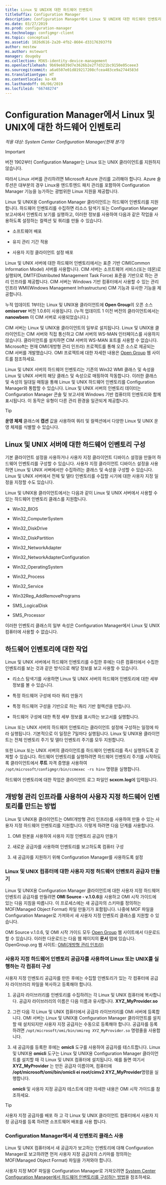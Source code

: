```yaml
---
title: Linux 및 UNIX에 대한 하드웨어 인벤토리
titleSuffix: Configuration Manager
description: Configuration Manager에서 Linux 및 UNIX에 대한 하드웨어 인벤토리를 사용하는 방법을 알아봅니다.
ms.date: 03/27/2019
ms.prod: configuration-manager
ms.technology: configmgr-client
ms.topic: conceptual
ms.assetid: 1026d616-2a20-4fb2-8604-d331763937f8
author: mestew
ms.author: mstewart
manager: dougeby
ms.collection: M365-identity-device-management
ms.openlocfilehash: 9b69e6039d7e3626b2e2f7d321bc9150e05ceee3
ms.sourcegitcommit: a6a6507e01d819217208cfcea483ce9a2744583d
ms.translationtype: HT
ms.contentlocale: ko-KR
ms.lasthandoff: 06/06/2019
ms.locfileid: "66748274"
---
```

# <a name="hardware-inventory-for-linux-and-unix-in-configuration-manager"></a>Configuration Manager에서 Linux 및 UNIX에 대한 하드웨어 인벤토리

*적용 대상: System Center Configuration Manager(현재 분기)*

> [!Important]  
> 버전 1902부터 Configuration Manager는 Linux 또는 UNIX 클라이언트를 지원하지 않습니다. 
> 
> 따라서 Linux 서버를 관리하려면 Microsoft Azure 관리를 고려해야 합니다. Azure 솔루션은 대부분의 경우 Linux용 엔드투엔드 패치 관리를 포함하여 Configuration Manager 기능을 능가하는 광범위한 Linux 지원을 제공합니다.

Linux 및 UNIX용 Configuration Manager 클라이언트는 하드웨어 인벤토리를 지원합니다. 하드웨어 인벤토리를 수집하면 리소스 탐색기 또는 Configuration Manager 보고서에서 인벤토리 보기를 실행하고, 이러한 정보를 사용하여 다음과 같은 작업을 사용하도록 설정하는 컬렉션 및 쿼리를 만들 수 있습니다.  

- 소프트웨어 배포  

- 유지 관리 기간 적용  

- 사용자 지정 클라이언트 설정 배포  

Linux 및 UNIX 서버에 대한 하드웨어 인벤토리에서는 표준 기반 CIM(Common Information Model) 서버를 사용합니다. CIM 서버는 소프트웨어 서비스(또는 데몬)로 실행되며, DMTF(Distributed Management Task Force) 표준을 기반으로 하는 관리 인프라를 제공합니다. CIM 서버는 Windows 기반 컴퓨터에서 사용할 수 있는 관리 인프라 WMI(Windows Management Infrastructure) CIM 기능과 유사한 기능을 제공합니다.  

누적 업데이트 1부터는 Linux 및 UNIX용 클라이언트에 **Open Group**의 오픈 소스 **omiserver** 버전 1.0.6이 사용됩니다. (누적 업데이트 1 이전 버전의 클라이언트에서는 **nanowbem** 이 CIM 서버로 사용되었습니다.)  

CIM 서버는 Linux 및 UNIX용 클라이언트의 일부로 설치됩니다. Linux 및 UNIX용 클라이언트는 CIM 서버와 직접 통신하고 CIM 서버의 WS-MAN 인터페이스를 사용하지 않습니다. 클라이언트를 설치하면 CIM 서버의 WS-MAN 포트를 사용할 수 없습니다. Microsoft는 현재 OMI(개방형 관리 인프라) 프로젝트를 통해 오픈 소스로 제공되는 CIM 서버를 개발했습니다. OMI 프로젝트에 대한 자세한 내용은 [Open Group](https://www.opengroup.org/) 웹 사이트를 참조하세요.  

Linux 및 UNIX 서버의 하드웨어 인벤토리는 기존의 Win32 WMI 클래스 및 속성을 Linux 및 UNIX 서버의 해당 클래스 및 속성으로 매핑하여 작동합니다. 이러한 클래스 및 속성의 일대일 매핑을 통해 Linux 및 UNIX 하드웨어 인벤토리를 Configuration Manager와 통합할 수 있습니다. Linux 및 UNIX 서버의 인벤토리 데이터는 Configuration Manager 콘솔 및 보고서에 Windows 기반 컴퓨터의 인벤토리와 함께 표시됩니다. 이 동작은 유형이 다른 관리 환경을 일관되게 제공합니다.  

> [!TIP]  
>  **운영 체제** 클래스에 **캡션** 값을 사용하여 쿼리 및 컬렉션에서 다양한 Linux 및 UNIX 운영 체제를 식별할 수 있습니다.  

##  <a name="BKMK_ConfigHardwareforLnU"></a> Linux 및 UNIX 서버에 대한 하드웨어 인벤토리 구성  
 기본 클라이언트 설정을 사용하거나 사용자 지정 클라이언트 디바이스 설정을 만들어 하드웨어 인벤토리를 구성할 수 있습니다. 사용자 지정 클라이언트 디바이스 설정을 사용하면 Linux 및 UNIX 서버에서만 수집하려는 클래스 및 속성을 구성할 수 있습니다. Linux 및 UNIX 서버에서 전체 및 델타 인벤토리를 수집할 시기에 대한 사용자 지정 일정을 지정할 수도 있습니다.  

 Linux 및 UNIX용 클라이언트에서는 다음과 같이 Linux 및 UNIX 서버에서 사용할 수 있는 하드웨어 인벤토리 클래스를 지원합니다.  

- Win32_BIOS  

- Win32_ComputerSystem  

- Win32_DiskDrive  

- Win32_DiskPartition  

- Win32_NetworkAdapter  

- Win32_NetworkAdapterConfiguration  

- Win32_OperatingSystem  

- Win32_Process  

- Win32_Service  

- Win32Reg_AddRemovePrograms  

- SMS_LogicalDisk  

- SMS_Processor  

이러한 인벤토리 클래스의 일부 속성은 Configuration Manager에서 Linux 및 UNIX 컴퓨터에 사용할 수 없습니다.  

##  <a name="BKMK_OperationsforHardwareforLnU"></a> 하드웨어 인벤토리에 대한 작업  
 Linux 및 UNIX 서버에서 하드웨어 인벤토리를 수집한 후에는 다른 컴퓨터에서 수집한 인벤토리를 보는 것과 같은 방식으로 해당 정보를 보고 사용할 수 있습니다.  

- 리소스 탐색기를 사용하면 Linux 및 UNIX 서버의 하드웨어 인벤토리에 대한 세부 정보를 볼 수 있습니다.  

- 특정 하드웨어 구성에 따라 쿼리 만들기  

- 특정 하드웨어 구성을 기반으로 하는 쿼리 기반 컬렉션을 만듭니다.  

- 하드웨어 구성에 대한 특정 세부 정보를 표시하는 보고서를 실행합니다.  

Linux 또는 UNIX 서버의 하드웨어 인벤토리는 클라이언트 설정에 구성하는 일정에 따라 실행됩니다. 기본적으로 이 일정은 7일마다 실행됩니다. Linux 및 UNIX용 클라이언트는 전체 인벤토리 주기 및 델타 인벤토리 주기를 모두 지원합니다.  

또한 Linux 또는 UNIX 서버의 클라이언트를 하드웨어 인벤토리를 즉시 실행하도록 강제할 수 있습니다. 하드웨어 인벤토리를 실행하려면 하드웨어 인벤토리 주기를 시작하도록 클라이언트에서 **루트** 자격 증명을 사용하여 `/opt/microsoft/configmgr/bin/ccmexec -rs hinv` 명령을 실행합니다.  

하드웨어 인벤토리에 대한 작업은 클라이언트 로그 파일인 **scxcm.log**에 입력됩니다.  

##  <a name="BKMK_CustomHINVforLinux"></a> 개방형 관리 인프라를 사용하여 사용자 지정 하드웨어 인벤토리를 만드는 방법  
 Linux 및 UNIX용 클라이언트는 OMI(개방형 관리 인프라)를 사용하여 만들 수 있는 사용자 지정 하드웨어 인벤토리를 지원합니다. 이렇게 하려면 다음 단계를 사용합니다.  

1.  OMI 원본을 사용하여 사용자 지정 인벤토리 공급자 만들기  

2.  새로운 공급자를 사용하여 인벤토리를 보고하도록 컴퓨터 구성  

3.  새 공급자를 지원하기 위해 Configuration Manager를 사용하도록 설정  

###  <a name="BKMK_LinuxProvider"></a> Linux 및 UNIX 컴퓨터에 대한 사용자 지정 하드웨어 인벤토리 공급자 만들기  
 Linux 및 UNIX용 Configuration Manager 클라이언트에 대한 사용자 지정 하드웨어 인벤토리 공급자를 만들려면 **OMI Source - v.1.0.6**을 사용하고 OMI 시작 가이드에 있는 다음 지침을 따릅니다. 이 프로세스에는 새 공급자의 스키마를 정의하는 MOF(Managed Object Format) 파일 만들기가 포함됩니다. 나중에 MOF 파일을 Configuration Manager로 가져와서 새 사용자 지정 인벤토리 클래스를 지원할 수 있습니다.  

 OMI Source v.1.0.6, 및 OMI 시작 가이드 모두 [Open Group](https://github.com/microsoft/omi/blob/master/README.md) 웹 사이트에서 다운로드할 수 있습니다. 이러한 다운로드는 다음 웹 페이지의 **문서** 탭에 있습니다. OpenGroup.org 웹 사이트: [OMI(개방형 관리 인프라)](http://go.microsoft.com/fwlink/p/?LinkId=286805)  

###  <a name="BKMK_AddProvidertoLinux"></a> 사용자 지정 하드웨어 인벤토리 공급자를 사용하여 Linux 또는 UNIX를 실행하는 각 컴퓨터 구성  
 사용자 지정 인벤토리 공급자를 만든 후에는 수집할 인벤토리가 있는 각 컴퓨터에 공급자 라이브러리 파일을 복사하고 등록해야 합니다.  

1.  공급자 라이브러리를 인벤토리를 수집하려는 각 Linux 및 UNIX 컴퓨터에 복사합니다. 공급자 라이브러리의 이름은 다음 이름과 유사합니다. **XYZ_MyProvider.so**  

2.  그런 다음 각 Linux 및 UNIX 컴퓨터에서 공급자 라이브러리를 OMI 서버에 등록합니다. OMI 서버는 Linux 및 UNIX용 Configuration Manager 클라이언트를 설치할 때 설치되지만 사용자 지정 공급자는 수동으로 등록해야 합니다. 공급자를 등록하려면 `/opt/microsoft/omi/bin/omireg XYZ_MyProvider.so` 명령줄을 사용합니다.  

3.  새 공급자를 등록한 후에는 **omicli** 도구를 사용하여 공급자를 테스트합니다. Linux 및 UNIX용 **omicli** 도구는 Linux 및 UNIX용 Configuration Manager 클라이언트를 설치할 때 각 Linux 및 UNIX 컴퓨터에 설치됩니다. 예를 들면 여기서 **XYZ_MyProvider** 는 만든 공급자 이름이며, 컴퓨터에 **/opt/microsoft/omi/bin/omicli ei root/cimv2 XYZ_MyProvider**명령을 실행합니다.  

     **omicli** 및 사용자 지정 공급자 테스트에 대한 자세한 내용은 OMI 시작 가이드를 참조하세요.  

> [!TIP]  
>  사용자 지정 공급자를 배포 하 고 각 Linux 및 UNIX 클라이언트 컴퓨터에서 사용자 지정 공급자를 등록 하려면 소프트웨어 배포를 사용 합니다.  

###  <a name="BKMK_AddLinuxProvidertoCM"></a> Configuration Manager에서 새 인벤토리 클래스 사용  
 Linux 및 UNIX 컴퓨터에서 새 공급자가 보고하는 인벤토리에 대해 Configuration Manager로 보고하려면 먼저 사용자 지정 공급자의 스키마를 정의하는 MOF(Managed Object Format) 파일을 가져와야 합니다.  

 사용자 지정 MOF 파일을 Configuration Manager로 가져오려면 [System Center Configuration Manager에서 하드웨어 인벤토리를 구성하는 방법](../../../../core/clients/manage/inventory/configure-hardware-inventory.md)을 참조하세요.  
